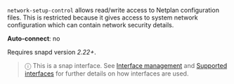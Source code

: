 `network-setup-control` allows read/write access to Netplan configuration files. This is restricted because it gives access to system network configuration which can contain network security details.

**Auto-connect**: no

Requires snapd version _2.22+_.

> ⓘ  This is a snap interface. See [Interface management](/t/interface-management/6154) and [Supported interfaces](/t/supported-interfaces/7744) for further details on how interfaces are used.